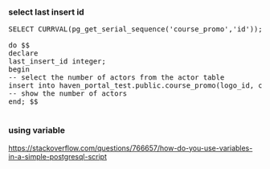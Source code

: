 ### select last insert id

<pre>
SELECT CURRVAL(pg_get_serial_sequence('course_promo','id'));

do $$
declare
last_insert_id integer;
begin
-- select the number of actors from the actor table
insert into haven_portal_test.public.course_promo(logo_id, content, url) values (1, 'haha', 'haha.vn') returning id into last_insert_id;
-- show the number of actors
end; $$

</pre>

### using variable

https://stackoverflow.com/questions/766657/how-do-you-use-variables-in-a-simple-postgresql-script